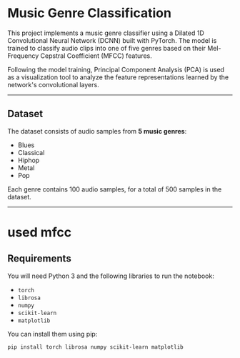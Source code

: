 # Music Genre Classification 

This project implements a music genre classifier using a Dilated 1D Convolutional Neural Network (DCNN) built with PyTorch. The model is trained to classify audio clips into one of five genres based on their Mel-Frequency Cepstral Coefficient (MFCC) features.

Following the model training, Principal Component Analysis (PCA) is used as a visualization tool to analyze the feature representations learned by the network's convolutional layers.

---

## Dataset

The dataset consists of audio samples from **5 music genres**:
* Blues
* Classical
* Hiphop
* Metal
* Pop

Each genre contains 100 audio samples, for a total of 500 samples in the dataset.

---
# used mfcc
## Requirements

You will need Python 3 and the following libraries to run the notebook:

* `torch`
* `librosa`
* `numpy`
* `scikit-learn`
* `matplotlib`

You can install them using pip:
```bash
pip install torch librosa numpy scikit-learn matplotlib
